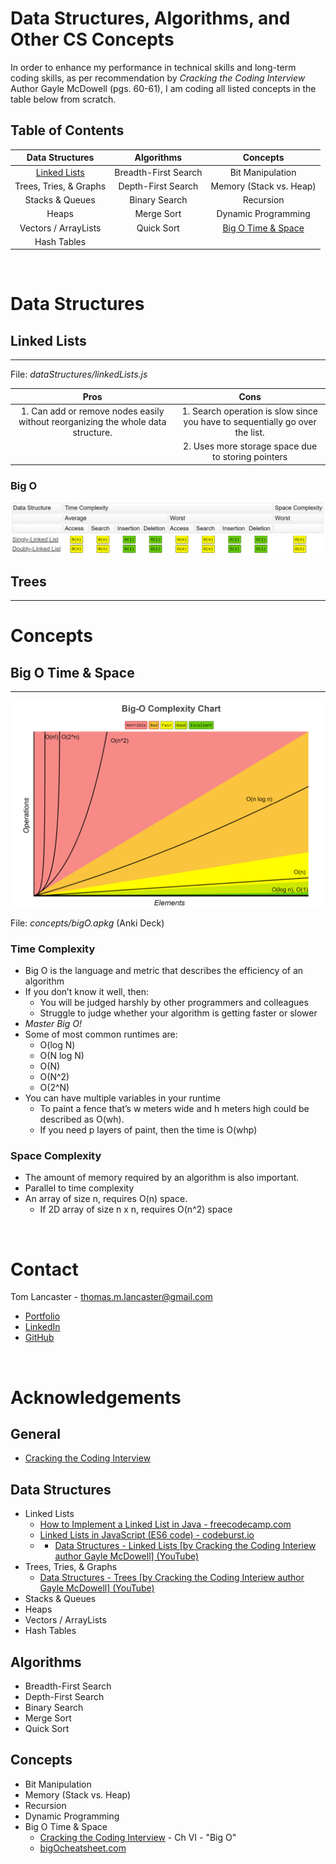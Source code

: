 <!-- [Trees](#trees), [Tries](#tries), & [Graphs](#graphs) -->
# Data Structures, Algorithms, and Other CS Concepts

In order to enhance my performance in technical skills and long-term coding skills, as per recommendation by *Cracking the Coding Interview* Author Gayle McDowell (pgs. 60-61), I am coding all listed concepts in the table below from scratch.

## Table of Contents

| Data Structures | Algorithms | Concepts |
| :---: | :---: | :---: |
| [Linked Lists](#linked-lists) | Breadth-First Search | Bit Manipulation |
| Trees, Tries, & Graphs | Depth-First Search | Memory (Stack vs. Heap) |
| Stacks & Queues | Binary Search | Recursion |
| Heaps | Merge Sort | Dynamic Programming |
| Vectors / ArrayLists | Quick Sort | [Big O Time & Space](#big-O-time-&-space) |
| Hash Tables | | |
<br/>

# Data Structures
## Linked Lists
<hr>

File: *dataStructures/linkedLists.js* 

| Pros | Cons |
| :---: | :---: |
| 1. Can add or remove nodes easily without reorganizing the whole data structure. | 1. Search operation is slow since you have to sequentially go over the list. | 
| |2. Uses more storage space due to storing pointers
### Big O
![Big O Table Header](images/bigOheader.png)
![Linked Lists](images/linkedListBigO.png)
<br/>

 
## Trees
<hr>

<!--
## Tries 
<hr>

## Graphs
<hr>


## Stacks 
<hr>

## Queues
<hr>

## Heaps
<hr>

## Vectors / ArrayLists
<hr>

## Hash Tables
<hr>
-->
<!--  
# Algorithms
## Breadth-First Search
<hr>

## Depth-First Search
<hr>

## Binary Search
<hr>

## Merge Sort
<hr>

## Quick Sort
<hr>

<br/>
-->
# Concepts
<!--  
## Bit Manipulation
<hr>

## Memory (Stack vs. Heap)
<hr>

## Recursion
<hr>

## Dynamic Programming
<hr>
-->
## Big O Time & Space
<hr/>

![Big O Complexity Chart](images/bigOComplexityChart.png)

File: *concepts/bigO.apkg* (Anki Deck)

### Time Complexity
* Big O is the language and metric that describes the efficiency of an algorithm
* If you don’t know it well, then:
    - You will be judged harshly by other programmers and colleagues
    - Struggle to judge whether your algorithm is getting faster or slower
* *Master Big O!*
* Some of most common runtimes are:
    - O(log N)
    - O(N log N)
    - O(N)
    - O(N^2)
    - O(2^N)
* You can have multiple variables in your runtime
    - To paint a fence that’s w meters wide and h meters high could be described as O(wh).
    - If you need p layers of paint, then the time is O(whp)
### Space Complexity
* The amount of memory required by an algorithm is also important.
* Parallel to time complexity
* An array of size n, requires O(n) space.
    - If 2D array of size n x n, requires O(n^2) space




<br/>

# Contact
Tom Lancaster - thomas.m.lancaster@gmail.com
- [Portfolio](https://tlan2.github.io/portfolio/) 
- [LinkedIn](https://www.linkedin.com/in/thomasmorelancaster/) 
- [GitHub](https://github.com/tlan2)



<br/>

# Acknowledgements
## General
- [Cracking the Coding Interview](https://www.crackingthecodinginterview.com)

## Data Structures
* Linked Lists
    - [How to Implement a Linked List in Java - freecodecamp.com](https://www.freecodecamp.org/news/implementing-a-linked-list-in-javascript/)
    - [Linked Lists in JavaScript (ES6 code) - codeburst.io](https://codeburst.io/linked-lists-in-javascript-es6-code-part-1-6dd349c3dcc3)
    - - [Data Structures - Linked Lists  \[by Cracking the Coding Interiew author Gayle McDowell\] (YouTube)](https://www.youtube.com/watch?v=njTh_OwMljA)
* Trees, Tries, & Graphs
    - [Data Structures - Trees \[by Cracking the Coding Interiew author Gayle McDowell\] (YouTube)](https://www.youtube.com/watch?v=oSWTXtMglKE)
* Stacks & Queues
* Heaps
* Vectors / ArrayLists
* Hash Tables
## Algorithms
* Breadth-First Search
* Depth-First Search
* Binary Search
* Merge Sort
* Quick Sort
## Concepts
* Bit Manipulation
* Memory (Stack vs. Heap)
* Recursion
* Dynamic Programming
* Big O Time & Space
    - [Cracking the Coding Interview](https://www.crackingthecodinginterview.com) - Ch VI - "Big O"
    - [bigOcheatsheet.com](https://www.bigocheatsheet.com)

